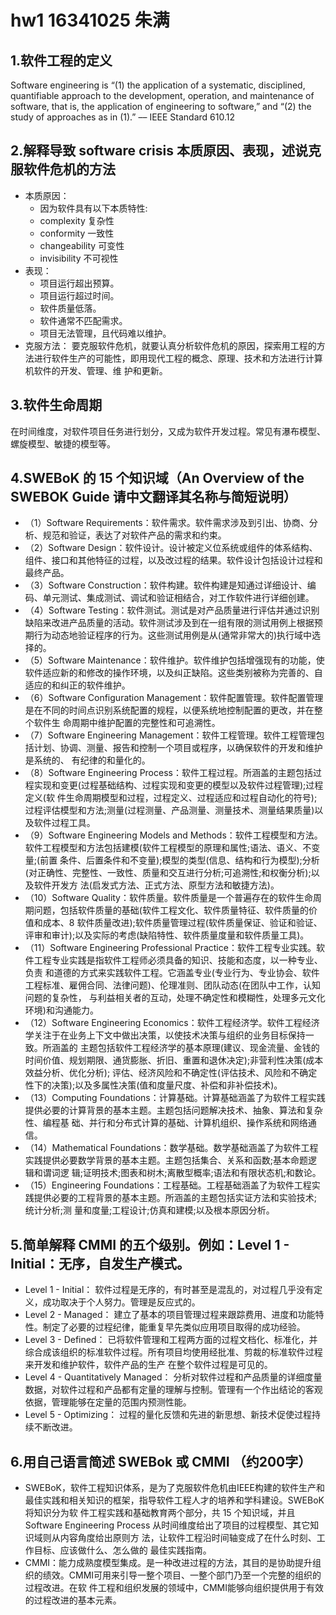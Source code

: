 hw1 16341025 朱满
=========
1.软件工程的定义
---------
Software engineering is “(1) the application of a systematic, disciplined, quantifiable approach to the development, operation,
and maintenance of software, that is, the application of engineering to software,” and “(2) the study of approaches as in (1).”
–– IEEE Standard 610.12

2.解释导致 software crisis 本质原因、表现，述说克服软件危机的方法
--------------
* 本质原因：
  * 因为软件具有以下本质特性:
  * complexity 复杂性
  * conformity 一致性
  * changeability 可变性
  * invisibility 不可视性
* 表现：
  * 项目运行超出预算。
  * 项目运行超过时间。
  * 软件质量低落。
  * 软件通常不匹配需求。
  * 项目无法管理，且代码难以维护。
* 克服方法：
 要克服软件危机，就要认真分析软件危机的原因，探索用工程的方法进行软件生产的可能性，即用现代工程的概念、原理、技术和方法进行计算机软件的开发、管理、维
护和更新。

3.软件生命周期
----------------
在时间维度，对软件项目任务进行划分，又成为软件开发过程。常见有瀑布模型、螺旋模型、敏捷的模型等。

4.SWEBoK 的 15 个知识域（An Overview of the SWEBOK Guide 请中文翻译其名称与简短说明）
-----------------
* （1）Software Requirements：软件需求。软件需求涉及到引出、协商、分析、规范和验证，表达了对软件产品的需求和约束。
* （2）Software Design：软件设计。设计被定义位系统或组件的体系结构、组件、接口和其他特征的过程，以及改过程的结果。软件设计包括设计过程和最终产品。
* （3）Software Construction：软件构建。软件构建是知通过详细设计、编码、单元测试、集成测试、调试和验证相结合，对工作软件进行详细创建。
* （4）Software Testing：软件测试。测试是对产品质量进行评估并通过识别缺陷来改进产品质量的活动。软件测试涉及到在一组有限的测试用例上根据预期行为动态地验证程序的行为。这些测试用例是从(通常非常大的)执行域中选择的。
* （5）Software Maintenance：软件维护。软件维护包括增强现有的功能，使软件适应新的和修改的操作环境，以及纠正缺陷。这些类别被称为完善的、自适应的和纠正的软件维护。
* （6）Software Configuration Management：软件配置管理。软件配置管理是在不同的时间点识别系统配置的规程，以便系统地控制配置的更改，并在整个软件生
    命周期中维护配置的完整性和可追溯性。
* （7）Software Engineering Management：软件工程管理。软件工程管理包括计划、协调、测量、报告和控制一个项目或程序，以确保软件的开发和维护是系统的、
    有纪律的和量化的。
* （8）Software Engineering Process：软件工程过程。所涵盖的主题包括过程实现和变更(过程基础结构、过程实现和变更的模型以及软件过程管理);过程定义(软
    件生命周期模型和过程，过程定义、过程适应和过程自动化的符号);过程评估模型和方法;测量(过程测量、产品测量、测量技术、测量结果质量)以及软件过程工具。
* （9）Software Engineering Models and Methods：软件工程模型和方法。软件工程模型和方法包括建模(软件工程模型的原理和属性;语法、语义、不变量;(前置
    条件、后置条件和不变量);模型的类型(信息、结构和行为模型);分析(对正确性、完整性、一致性、质量和交互进行分析;可追溯性;和权衡分析);以及软件开发方
    法(启发式方法、正式方法、原型方法和敏捷方法)。
* （10）Software Quality：软件质量。软件质量是一个普遍存在的软件生命周期问题，包括软件质量的基础(软件工程文化、软件质量特征、软件质量的价值和成本、8
    软件质量改进);软件质量管理过程(软件质量保证、验证和验证、评审和审计);以及实际的考虑(缺陷特性、软件质量度量和软件质量工具)。
* （11）Software Engineering Professional Practice：软件工程专业实践。软件工程专业实践是指软件工程师必须具备的知识、技能和态度，以一种专业、负责
    和道德的方式来实践软件工程。它涵盖专业(专业行为、专业协会、软件工程标准、雇佣合同、法律问题)、伦理准则、团队动态(在团队中工作，认知问题的复杂性，
    与利益相关者的互动，处理不确定性和模糊性，处理多元文化环境)和沟通能力。
* （12）Software Engineering Economics：软件工程经济学。软件工程经济学关注于在业务上下文中做出决策，以使技术决策与组织的业务目标保持一致。所涵盖的
    主题包括软件工程经济学的基本原理(建议、现金流量、金钱的时间价值、规划期限、通货膨胀、折旧、重置和退休决定);非营利性决策(成本效益分析、优化分析);
    评估、经济风险和不确定性(评估技术、风险和不确定性下的决策);以及多属性决策(值和度量尺度、补偿和非补偿技术)。
* （13）Computing Foundations：计算基础。计算基础涵盖了为软件工程实践提供必要的计算背景的基本主题。主题包括问题解决技术、抽象、算法和复杂性、编程基
    础、并行和分布式计算的基础、计算机组织、操作系统和网络通信。
* （14）Mathematical Foundations：数学基础。数学基础涵盖了为软件工程实践提供必要数学背景的基本主题。主题包括集合、关系和函数;基本命题逻辑和谓词逻
    辑;证明技术;图表和树木;离散型概率;语法和有限状态机;和数论。
* （15）Engineering Foundations：工程基础。工程基础涵盖了为软件工程实践提供必要的工程背景的基本主题。所涵盖的主题包括实证方法和实验技术;统计分析;测
    量和度量;工程设计;仿真和建模;以及根本原因分析。

5.简单解释 CMMI 的五个级别。例如：Level 1 - Initial：无序，自发生产模式。
-----------------
* Level 1 - Initial：
软件过程是无序的，有时甚至是混乱的，对过程几乎没有定义，成功取决于个人努力。管理是反应式的。
* Level 2 - Managed：
建立了基本的项目管理过程来跟踪费用、进度和功能特性。制定了必要的过程纪律，能重复早先类似应用项目取得的成功经验。
* Level 3 - Defined：
已将软件管理和工程两方面的过程文档化、标准化，并综合成该组织的标准软件过程。所有项目均使用经批准、剪裁的标准软件过程来开发和维护软件，软件产品的生产
在整个软件过程是可见的。
* Level 4 - Quantitatively Managed：
分析对软件过程和产品质量的详细度量数据，对软件过程和产品都有定量的理解与控制。管理有一个作出结论的客观依据，管理能够在定量的范围内预测性能。
* Level 5 - Optimizing：
过程的量化反馈和先进的新思想、新技术促使过程持续不断改进。

6.用自己语言简述 SWEBok 或 CMMI （约200字）
-------------------
* SWEBoK，软件工程知识体系，是为了克服软件危机由IEEE构建的软件生产和最佳实践和相关知识的框架，指导软件工程人才的培养和学科建设。SWEBoK 将知识分为软
件工程实践和基础教育两个部分，共 15 个知识域，并且Software Engineering Process 从时间维度给出了项目的过程模型、其它知识域则从内容角度给出原则方
法，让软件工程沿时间轴变成了在什么时刻、工作目标、应该做什么、怎么做的 最佳实践指南。
* CMMI：能力成熟度模型集成。是一种改进过程的方法，其目的是协助提升组织的绩效。CMMI可用来引导一整个项目、一整个部门乃至一个完整的组织的过程改进。在软
件工程和组织发展的领域中，CMMI能够向组织提供用于有效的过程改进的基本元素。
